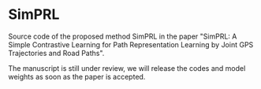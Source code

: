 # SimPRL
Source code of the proposed method SimPRL in the paper "SimPRL: A Simple Contrastive Learning for Path Representation Learning by Joint GPS Trajectories and Road Paths".

The manuscript is still under review, we will release the codes and model weights as soon as the paper is accepted.
